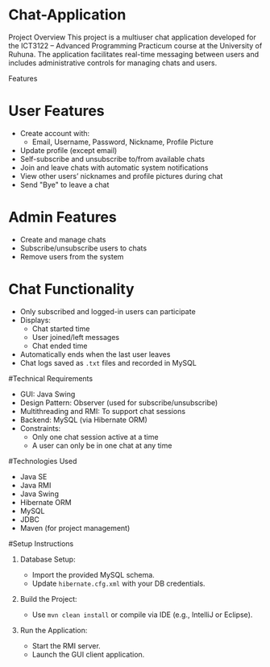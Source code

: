 # Chat-Application
 Project Overview
This project is a multiuser chat application developed for the ICT3122 – Advanced Programming Practicum course at the University of Ruhuna. The application facilitates real-time messaging between users and includes administrative controls for managing chats and users.

 Features

# User Features
- Create account with:
  - Email, Username, Password, Nickname, Profile Picture
- Update profile (except email)
- Self-subscribe and unsubscribe to/from available chats
- Join and leave chats with automatic system notifications
- View other users’ nicknames and profile pictures during chat
- Send "Bye" to leave a chat

# Admin Features
- Create and manage chats
- Subscribe/unsubscribe users to chats
- Remove users from the system

# Chat Functionality
- Only subscribed and logged-in users can participate
- Displays:
  - Chat started time
  - User joined/left messages
  - Chat ended time
- Automatically ends when the last user leaves
- Chat logs saved as `.txt` files and recorded in MySQL

 #Technical Requirements

- GUI: Java Swing
- Design Pattern: Observer (used for subscribe/unsubscribe)
- Multithreading and RMI: To support chat sessions
- Backend: MySQL (via Hibernate ORM)
- Constraints:
  - Only one chat session active at a time
  - A user can only be in one chat at any time

 #Technologies Used
- Java SE
- Java RMI
- Java Swing
- Hibernate ORM
- MySQL
- JDBC
- Maven (for project management)

 #Setup Instructions

1. Database Setup:
   - Import the provided MySQL schema.
   - Update `hibernate.cfg.xml` with your DB credentials.

2. Build the Project:
   - Use `mvn clean install` or compile via IDE (e.g., IntelliJ or Eclipse).

3. Run the Application:
   - Start the RMI server.
   - Launch the GUI client application.


